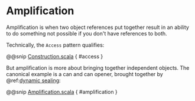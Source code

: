 # Amplification

Amplification is when two object references put together result in an ability to do something not possible if you don't have references to both.

Technically, the `Access` pattern qualifies:

@@snip [Construction.scala]($examples$/Construction.scala) { #access }
 
But amplification is more about bringing together independent objects.  The canonical example is a can and can opener, brought together by @ref:[dynamic sealing](dynamic_seal.md):

@@snip [Amplification.scala]($examples$/Amplification.scala) { #amplification }
